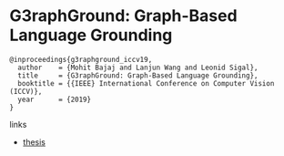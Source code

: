 # G3raphGround: Graph-Based Language Grounding

```
@inproceedings{g3raphground_iccv19,
  author    = {Mohit Bajaj and Lanjun Wang and Leonid Sigal},
  title     = {G3raphGround: Graph-Based Language Grounding},
  booktitle = {{IEEE} International Conference on Computer Vision (ICCV)},
  year      = {2019}
}
```

links
- [thesis](https://open.library.ubc.ca/cIRcle/collections/ubctheses/24/items/1.0380482)
